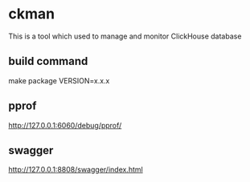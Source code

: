 # ckman
This is a tool which used to manage and monitor ClickHouse database

## build command
make package VERSION=x.x.x

## pprof
http://127.0.0.1:6060/debug/pprof/

## swagger
http://127.0.0.1:8808/swagger/index.html

